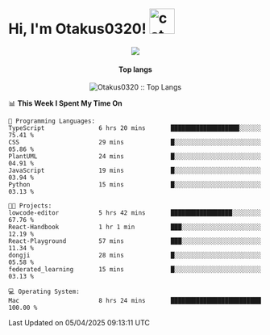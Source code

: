 <h1> Hi, I'm Otakus0320! <img src="https://media.giphy.com/media/mGcNjsfWAjY5AEZNw6/giphy.gif" width="50" alt="cat"></h1>

<p align="center"><img src="https://wakatime.com/badge/user/044d69d0-1253-4f60-96b6-5d19a0f9dde5.svg" /></p>

<h4 align="center">Top langs</h4>

<p align="center"><img src="https://github-readme-stats.vercel.app/api/top-langs/?username=Otakus0320&langs_count=10&theme=tokyonight&layout=compact&timestamp={{random_number}}" alt="Otakus0320 :: Top Langs" /></p>

<!--START_SECTION:waka-->
📊 **This Week I Spent My Time On** 

```text
💬 Programming Languages: 
TypeScript               6 hrs 20 mins       ███████████████████░░░░░░   75.41 % 
CSS                      29 mins             █░░░░░░░░░░░░░░░░░░░░░░░░   05.86 % 
PlantUML                 24 mins             █░░░░░░░░░░░░░░░░░░░░░░░░   04.91 % 
JavaScript               19 mins             █░░░░░░░░░░░░░░░░░░░░░░░░   03.94 % 
Python                   15 mins             █░░░░░░░░░░░░░░░░░░░░░░░░   03.13 % 

🐱‍💻 Projects: 
lowcode-editor           5 hrs 42 mins       █████████████████░░░░░░░░   67.76 % 
React-Handbook           1 hr 1 min          ███░░░░░░░░░░░░░░░░░░░░░░   12.19 % 
React-Playground         57 mins             ███░░░░░░░░░░░░░░░░░░░░░░   11.34 % 
dongji                   28 mins             █░░░░░░░░░░░░░░░░░░░░░░░░   05.58 % 
federated_learning       15 mins             █░░░░░░░░░░░░░░░░░░░░░░░░   03.13 % 

💻 Operating System: 
Mac                      8 hrs 24 mins       █████████████████████████   100.00 % 
```


 Last Updated on 05/04/2025 09:13:11 UTC
<!--END_SECTION:waka-->
